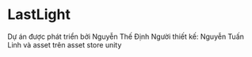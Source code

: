 # LastLight
Dự án được  phát triển bởi Nguyễn Thế Định
Người thiết kế: Nguyễn Tuấn Linh và asset trên asset store unity